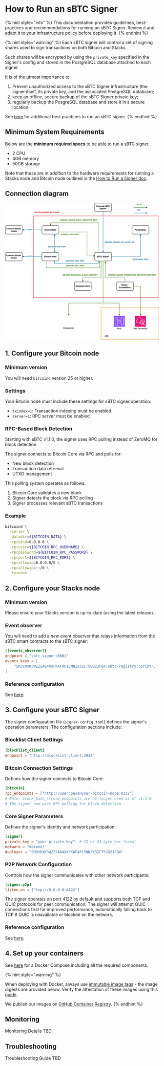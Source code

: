 # How to Run an sBTC Signer

{% hint style="info" %}
This documentation provides guidelines, best-practices and recommendations for
running an sBTC Signer. Review it and adapt it to your infrastructure policy
before deploying it.
{% endhint %}

{% hint style="warning" %}
Each sBTC signer will control a set of signing shares used to sign transactions
on both Bitcoin and Stacks.

Such shares will be encrypted by using the `private_key` specified in the
Signer's config and stored in the PostgreSQL database attached to each signer.

It is of the utmost importance to:

1. Prevent unauthorized access to the sBTC Signer infrastructure (the signer
   itself, its private key, and the associated PostgreSQL database);
1. keep an offline, secure backup of the sBTC Signer private key;
1. regularly backup the PosgreSQL database and store it in a secure location.

See [here](./best-practices-for-running-an-sbtc-signer.md) for additional best
practices to run an sBTC signer.
{% endhint %}

## Minimum System Requirements

Below are the **minimum required specs** to be able to run a sBTC signer.

- 2 CPU
- 4GB memory
- 50GB storage

Note that these are in _addition_ to the hardware requirements for running a
Stacks node and Bitcoin node outlined in the [How to Run a Signer
doc](../running-a-signer/README.md).

## Connection diagram

![Connection Diagram](../../.gitbook/assets/sbtc_diagram.png)

## 1. Configure your Bitcoin node

### Minimum version

You will need `bitcoind` version 25 or higher.

### Settings

Your Bitcoin node must include these settings for sBTC signer operation:

- `txindex=1`: Transaction indexing must be enabled
- `server=1`: RPC server must be enabled

### RPC-Based Block Detection

Starting with sBTC v1.1.0, the signer uses RPC polling instead of ZeroMQ for
block detection.

The signer connects to Bitcoin Core via RPC and polls for:

- New block detection
- Transaction data retrieval
- UTXO management

This polling system operates as follows:

1. Bitcoin Core validates a new block
1. Signer detects the block via RPC polling
1. Signer processes relevant sBTC transactions

### Example

```bash
bitcoind \
  -server \
  -datadir=${BITCOIN_DATA} \
  -rpcbind=0.0.0.0 \
  -rpcuser=${BITCOIN_RPC_USERNAME} \
  -rpcpassword=${BITCOIN_RPC_PASSWORD} \
  -rpcport=${BITCOIN_RPC_PORT} \
  -rpcallowip=0.0.0.0/0 \
  -rpcallowip=::/0 \
  -txindex
```

## 2. Configure your Stacks node

### Minimum version

Please ensure your Stacks version is up-to-date (using the latest release).

### Event observer

You will need to add a _new_ event observer that relays information from the
sBTC smart contracts to the sBTC signer:

```toml
[[events_observer]]
endpoint = "sbtc-signer:8801"
events_keys = [
    "SM3VDXK3WZZSA84XXFKAFAF15NNZX32CTSG82JFQ4.sbtc-registry::print",
]
```

### Reference configuration

See
[here](https://github.com/stacks-network/sbtc/blob/main/docker/mainnet/nodes/stacks/Config.toml.in).

## 3. Configure your sBTC Signer

The signer configuration file (`signer-config.toml`) defines the signer's
operation parameters. The configuration sections include:

### Blocklist Client Settings

```toml
[blocklist_client]
endpoint = "http://blocklist-client:3032"
```

### Bitcoin Connection Settings

Defines how the signer connects to Bitcoin Core:

```toml
[bitcoin]
rpc_endpoints = ["http://user:pass@your-bitcoin-node:8332"]
# Note: block_hash_stream_endpoints are no longer used as of v1.1.0
# The signer now uses RPC polling for block detection
```

### Core Signer Parameters

Defines the signer's identity and network participation:

```toml
[signer]
private_key = "your-private-key"  # 32 or 33-byte hex format
network = "mainnet"
deployer = "SM3VDXK3WZZSA84XXFKAFAF15NNZX32CTSG82JFQ4"
```

### P2P Network Configuration

Controls how the signer communicates with other network participants:

```toml
[signer.p2p]
listen_on = ["tcp://0.0.0.0:4122"]
```

The signer operates on port 4122 by default and supports both TCP and QUIC
protocols for peer communication. The signer will attempt QUIC connections first
for improved performance, automatically falling back to TCP if QUIC is
unavailable or blocked on the network.

### Reference configuration

See
[here](https://github.com/stacks-network/sbtc/blob/main/docker/mainnet/sbtc-signer/signer-config.toml.in).

## 4. Set up your containers

See
[here](https://github.com/stacks-network/sbtc/blob/main/docker/mainnet/docker-compose.yml)
for a Docker Compose including all the required components.

{% hint style="warning" %}

When deploying with Docker, always use [immutable image tags](https://docs.docker.com/reference/cli/docker/image/pull/#pull-an-image-by-digest-immutable-identifier) - the image digests are provided below. Verify the attestation of these images using this [guide](https://docs.github.com/en/actions/security-for-github-actions/using-artifact-attestations/using-artifact-attestations-to-establish-provenance-for-builds#verifying-artifact-attestations-with-the-github-cli).

We publish our images on [GitHub Container Registry](https://github.com/stacks-sbtc/sbtc/pkgs/container/sbtc).
{% endhint %}

## Monitoring

Monitoring Details TBD

## Troubleshooting

Troubleshooting Guide TBD
